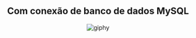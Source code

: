 <div align="center">

<h2>Com conexão de banco de dados MySQL</h2>
 
  
![giphy](https://github.com/luanaxcardoso/Formulario-Anamnese/assets/112970416/1022b1f2-88a7-4b3c-bb5c-4a167d928e50)


